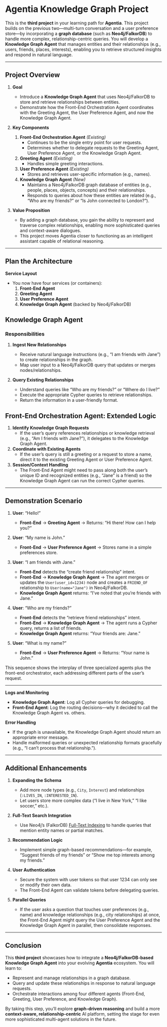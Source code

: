 # Agentia Knowledge Graph Project

This is the **third project** in your learning path for **Agentia**. This project builds on the previous two—multi-turn conversation and a user preference store—by incorporating a **graph database** (such as **Neo4j/FalkorDB**) to handle more complex, relationship-centric queries. You will develop a **Knowledge Graph Agent** that manages entities and their relationships (e.g., users, friends, places, interests), enabling you to retrieve structured insights and respond in natural language.

---

## Project Overview

1. **Goal**  
   - Introduce a **Knowledge Graph Agent** that uses Neo4j/FalkorDB to store and retrieve relationships between entities.  
   - Demonstrate how the Front-End Orchestration Agent coordinates with the Greeting Agent, the User Preference Agent, and now the Knowledge Graph Agent.

2. **Key Components**  
   1. **Front-End Orchestration Agent** *(Existing)*  
      - Continues to be the single entry point for user requests.  
      - Determines whether to delegate requests to the Greeting Agent, User Preference Agent, or the Knowledge Graph Agent.  
   2. **Greeting Agent** *(Existing)*  
      - Handles simple greeting interactions.  
   3. **User Preference Agent** *(Existing)*  
      - Stores and retrieves user-specific information (e.g., names).  
   4. **Knowledge Graph Agent** *(New)*  
      - Maintains a Neo4j/FalkorDB graph database of entities (e.g., people, places, objects, concepts) and their relationships.  
      - Responds to queries about how these entities are related (e.g., “Who are my friends?” or “Is John connected to London?”).

3. **Value Proposition**  
   - By adding a graph database, you gain the ability to represent and traverse complex relationships, enabling more sophisticated queries and context-aware dialogues.  
   - This project moves Agentia closer to functioning as an intelligent assistant capable of relational reasoning.

---

## Plan the Architecture

**Service Layout**  
   - You now have four services (or containers):
     1. **Front-End Agent**  
     2. **Greeting Agent**  
     3. **User Preference Agent**  
     4. **Knowledge Graph Agent** (backed by Neo4j/FalkorDB)


## Knowledge Graph Agent

### Responsibilities

1. **Ingest New Relationships**  
   - Receive natural language instructions (e.g., “I am friends with Jane”) to create relationships in the graph.  
   - Map user input to a Neo4j/FalkorDB query that updates or merges nodes/relationships.

2. **Query Existing Relationships**  
   - Understand queries like “Who are my friends?” or “Where do I live?”  
   - Execute the appropriate Cypher queries to retrieve relationships.  
   - Return the information in a user-friendly format.


## Front-End Orchestration Agent: Extended Logic

1. **Identify Knowledge Graph Requests**  
   - If the user’s query references relationships or knowledge retrieval (e.g., “Am I friends with Jane?”), it delegates to the Knowledge Graph Agent.  
2. **Coordinate with Existing Agents**  
   - If the user’s query is still a greeting or a request to store a name, direct it to the existing Greeting Agent or User Preference Agent.  
3. **Session/Context Handling**  
   - The Front-End Agent might need to pass along both the user’s unique ID and recognized entities (e.g., “Jane” is a friend) so the Knowledge Graph Agent can run the correct Cypher queries.

---

## Demonstration Scenario

1. **User**: “Hello!”  
   - **Front-End** → **Greeting Agent** → Returns: “Hi there! How can I help you?”  

2. **User**: “My name is John.”  
   - **Front-End** → **User Preference Agent** → Stores name in a simple preferences store.

3. **User**: “I am friends with Jane.”  
   - **Front-End** detects the “create friend relationship” intent.  
   - **Front-End** → **Knowledge Graph Agent** → The agent merges or updates the `User(user_id=1234)` node and creates a `FRIEND_OF` relationship to `User(name="Jane")` in Neo4j/FalkorDB.  
   - **Knowledge Graph Agent** returns: “I’ve noted that you’re friends with Jane.”

4. **User**: “Who are my friends?”  
   - **Front-End** detects the “retrieve friend relationships” intent.  
   - **Front-End** → **Knowledge Graph Agent** → The agent runs a Cypher query, returns a list of friends.  
   - **Knowledge Graph Agent** returns: “Your friends are: Jane.”

5. **User**: “What is my name?”  
   - **Front-End** → **User Preference Agent** → Returns: “Your name is John.”

This sequence shows the interplay of three specialized agents plus the front-end orchestrator, each addressing different parts of the user’s request.

---

**Logs and Monitoring**  
   - **Knowledge Graph Agent**: Log all Cypher queries for debugging.  
   - **Front-End Agent**: Log the routing decisions—why it decided to call the Knowledge Graph Agent vs. others.

**Error Handling**  
   - If the graph is unavailable, the Knowledge Graph Agent should return an appropriate error message.  
   - Handle malformed queries or unexpected relationship formats gracefully (e.g., “I can’t process that relationship.”).

---

## Additional Enhancements

1. **Expanding the Schema**  
   - Add more node types (e.g., `City`, `Interest`) and relationships (`:LIVES_IN`, `:INTERESTED_IN`).  
   - Let users store more complex data (“I live in New York,” “I like soccer,” etc.).

2. **Full-Text Search Integration**  
   - Use Neo4j’s (FalkorDB) [Full-Text Indexing](https://neo4j.com/docs/cypher-manual/current/schema/index/#cypher-schema-index-fulltext-search) to handle queries that mention entity names or partial matches.

3. **Recommendation Logic**  
   - Implement simple graph-based recommendations—for example, “Suggest friends of my friends” or “Show me top interests among my friends.”

4. **User Authentication**  
   - Secure the system with user tokens so that user 1234 can only see or modify their own data.  
   - The Front-End Agent can validate tokens before delegating queries.

5. **Parallel Queries**  
   - If the user asks a question that touches user preferences (e.g., name) and knowledge relationships (e.g., city relationships) at once, the Front-End Agent might query the User Preference Agent and the Knowledge Graph Agent in parallel, then consolidate responses.

---

## Conclusion

This **third project** showcases how to integrate a **Neo4j/FalkorDB-based Knowledge Graph Agent** into your evolving **Agentia** ecosystem. You will learn to:

- Represent and manage relationships in a graph database.  
- Query and update these relationships in response to natural language requests.  
- Orchestrate interactions among four different agents (Front-End, Greeting, User Preference, and Knowledge Graph).

By taking this step, you’ll explore **graph-driven reasoning** and build a more **context-aware, relationship-centric** AI platform, setting the stage for even more sophisticated multi-agent solutions in the future.